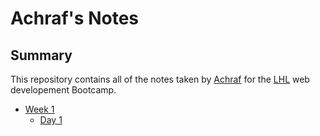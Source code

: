 # Achraf's Notes
## Summary 
This repository contains all of the notes taken by [Achraf](https://github.com/awsaya/lighthouse-web-notes/blob/master/README.md) for the [LHL](https://www.lighthouselabs.ca/) web developement Bootcamp.

* [Week 1](/Week_1)
  * [Day 1](/Week_1/Day_1)